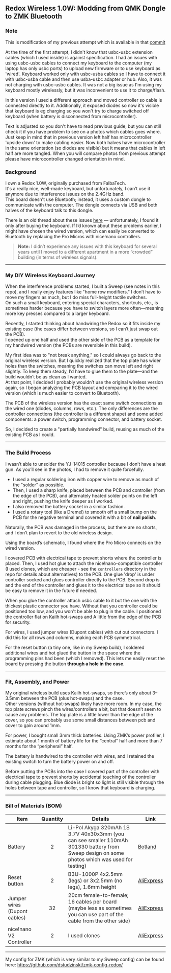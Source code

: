 ## Redox Wireless 1.0W: Modding from QMK Dongle to ZMK Bluetooth

### Note
This is modification of my previous attempt which is available in that [commit](https://github.com/dstudzinski/keyboards/blob/201d09c51d18f172f4b2829675e2ad0dc4f05254/Redox/1.0W%20bluetooth%20mod/README.md)  

At the time of the first attempt, I didn't know that usbc-usbc extension cables (which I used inside) is against specification.
I had an issues with using usbc-usbc cables to connect my keyboard to the computer (my laptop has only usbc ports) to upload new firmware or to use keyboard as 'wired'.
Keyboard worked only with usbc-usba cables so I have to connect it with usbc-usba cable and then use usba-usbc adapter or hub.
Also, it was not charging with usbc-usbc cables.
It was not a big issue as I'm using my keyboard mostly wirelessly, but it was inconvenient to use it to charge/flash.

In this version I used a different approach and moved controller so cable is connected directly to it.
Additionally, it exposed diodes so now it's visible that keyboard is eg charging so you won't try to charge switched off keyboard (when battery is disconnected from microcontroller).

Text is adjusted so you don't have to read previous guide, but you can still check it if you have problem to see on a photos which cables goes where.
Just keep in mind that in previous version left half has microcontroller 'upside down' to make cabling easier. Now both halves have microcontroller in the same orientation (so diodes are visible) but it means that cables in left half are more tangled.
When you will compare photos from previous attempt please have microcontroller changed orientation in mind.

### Background
I own a Redox 1.0W, originally purchased from FalbaTech.  
It's a really nice, well-made keyboard, but unfortunately, I can’t use it anymore due to interference issues on the
2.4GHz band.  
This board doesn't use Bluetooth; instead, it uses a custom dongle to communicate with the computer. The dongle connects
via USB and both halves of the keyboard talk to this dongle.

There is an old thread about these issues [here](https://github.com/mattdibi/redox-keyboard/issues/55) — unfortunately, I
found it only after buying the keyboard. If I’d known about these problems earlier, I might have chosen the wired
version, which can easily be converted to Bluetooth by replacing the Pro Micros with nice!nano controllers.

> **Note:** I didn’t experience any issues with this keyboard for several years until I moved to a different apartment
> in a more “crowded” building (in terms of wireless signals).

---

### My DIY Wireless Keyboard Journey

When the interference problems started, I built a Sweep (see notes in this repo), and I really enjoy features like "home
row modifiers." I don’t have to move my fingers as much, but I do miss full-height tactile switches.  
On such a small keyboard, entering special characters, shortcuts, etc., is sometimes harder because you have to switch
layers more often—meaning more key presses compared to a larger keyboard.

Recently, I started thinking about handwiring the Redox so it fits inside my existing case (the cases differ between
versions, so I can’t just swap out the PCB).  
I opened up one half and used the other side of the PCB as a template for my handwired version (the PCBs are reversible
in this build).

My first idea was to "not break anything," so I could always go back to the original wireless version. But I quickly
realized that the top plate has wider holes than the switches, meaning the switches can move left and right slightly. To
keep them steady, I’d have to glue them to the plate—and the build wouldn’t be as clean as I wanted.  
At that point, I decided I probably wouldn’t use the original wireless version again, so I began analyzing the PCB
layout and comparing it to the wired version (which is much easier to convert to Bluetooth).

The PCB of the wireless version has the exact same switch connections as the wired one (diodes, columns, rows, etc.).
The only differences are the controller connections (the controller is a different shape) and some added components: a
power switch, programming connector, and battery socket.

So, I decided to create a "partially handwired" build, reusing as much of the existing PCB as I could.

---

### The Build Process

I wasn’t able to unsolder the YJ-14015 controller because I don’t have a heat gun. As you’ll see in the photos, I had to
remove it quite forcefully.

- I used a regular soldering iron with copper wire to remove as much of the "solder" as possible.
- Then, I used a sharp knife, placed between the PCB and controller (from the edge of the PCB), and alternately heated
  solder points
  on the left and right, pushing the knife deeper as I worked.
- I also removed the battery socket in a similar fashion.
- I used a rotary tool (like a Dremel) to smooth off a small bump on the PCB for the negative terminal and covered it
  with a bit of **nail polish**.

Naturally, the PCB was damaged in the process, but there are no shorts, and I don’t plan to revert to the old wireless
design.

Using the board’s schematic, I found where the Pro Micro connects on the wired version.

I covered PCB with electrical tape to prevent shorts where the controller is placed.
Then, I used hot glue to attach the nice!nano-compatible controller (I used clones, which are cheaper - see the `controllers` directory in
the repo for details about alternatives) to the PCB. One glue 'drop' is under controller socked and glues controller directly to the PCB.
Second drop is and the end of the controller and glues it to the electrical tape so it should be easy to remove it in the future if needed.

When you glue the controller attach usbc cable to it but the one with the thickest plastic connector you have.
Without that you controller could be positioned too low, and you won't be able to plug in the cable.
I positioned the controller flat on Kailh hot-swaps and A little from the edge of the PCB for security.

For wires, I used jumper wires (Dupont cables) with cut out connectors.
I did this for all rows and columns, making each PCB symmetrical.

For the reset button (a tiny one, like in my Sweep build), I soldered additional wires and hot glued the button
in the space where the programming pins had been (which I removed). This lets me easily reset the board by pressing the button **through a
hole in the case**.

---

### Fit, Assembly, and Power

My original wireless build uses Kailh hot-swaps, so there’s only about 3–3.5mm between the PCB (plus hot-swaps) and the
case.  
Other versions (without hot-swaps) likely have more room. In my case, the top plate screws pinch the wires/controllers a
bit, but that doesn’t seem to cause any problems.
The top plate is a little lower than the edge of the cover, so you can probably use some small distances between pcb and
cover to gain around 1mm.

For power, I bought small 3mm thick batteries. Using ZMK’s power profiler, I estimate about 1 month of battery life for
the “central” half and more than 7 months for the “peripheral” half.

The battery is handwired to the controller with wires, and I retained the existing switch to turn the battery
power on and off.

Before putting the PCBs into the case I covered part of the controller with electrical tape to prevent shorts by accidental touching of the controller during cable plugging.
Blue diode is bright so light is still visible through the holes between tape and controller, so I know that keyboard is charging.

---

### Bill of Materials (BOM)

| Item                         | Quantity | Details                                                                                                                                       | Link                                                                                                                                                   |
|------------------------------|:--------:|-----------------------------------------------------------------------------------------------------------------------------------------------|--------------------------------------------------------------------------------------------------------------------------------------------------------|
| Battery                      |    2     | Li-Pol Akyga 320mAh 1S 3.7V 40x30x3mm (you can see smaller 110mAh 301330 battery from Sweep design on some photos which was used for testing) | [Botland](https://botland.store/battery-li-pol-1s-37-v/12207-akyga-li-pol-battery-320mah-1s-37v-jst-bec-connector-socket-40x30x3mm-5904422318857.html) |
| Reset button                 |    2     | B3U-1000P 4x2.5mm (legs) or 3x2.5mm (no legs), 1.6mm height                                                                                   | [AliExpress](https://aliexpress.com/item/1005003045038291.html)                                                                                        |
| Jumper wires (Dupont cables) |    32    | 20cm female-to-female; 16 cables per board (maybe less as sometimes you can use part of the cable from the other side)                        | [AliExpress](https://aliexpress.com/item/1005007072081464.html)                                                                                        |
| nice!nano V2 Controller      |    2     | I used clones                                                                                                                                 | [AliExpress](https://aliexpress.com/item/1005007426478606.html)                                                                                        |

---

My config for ZMK (which is very similar to my Sweep config) can be found here: https://github.com/dstudzinski/zmk-config-redox/ 
